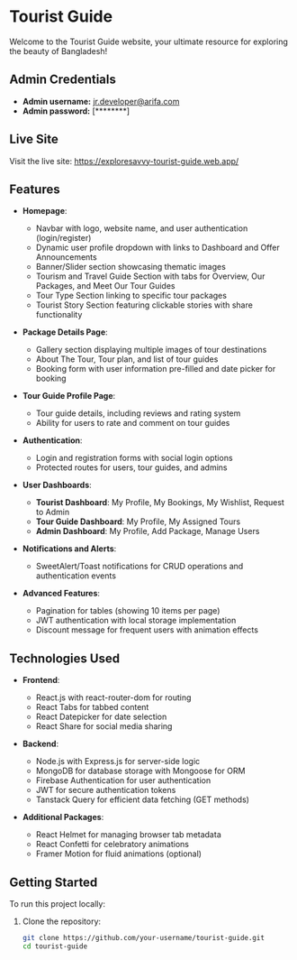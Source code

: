 # Tourist Guide

Welcome to the Tourist Guide website, your ultimate resource for exploring the beauty of Bangladesh!

## Admin Credentials

- **Admin username:** jr.developer@arifa.com
- **Admin password:** [********]

## Live Site

Visit the live site:  https://exploresavvy-tourist-guide.web.app/

## Features

- **Homepage**:
  - Navbar with logo, website name, and user authentication (login/register)
  - Dynamic user profile dropdown with links to Dashboard and Offer Announcements
  - Banner/Slider section showcasing thematic images
  - Tourism and Travel Guide Section with tabs for Overview, Our Packages, and Meet Our Tour Guides
  - Tour Type Section linking to specific tour packages
  - Tourist Story Section featuring clickable stories with share functionality

- **Package Details Page**:
  - Gallery section displaying multiple images of tour destinations
  - About The Tour, Tour plan, and list of tour guides
  - Booking form with user information pre-filled and date picker for booking

- **Tour Guide Profile Page**:
  - Tour guide details, including reviews and rating system
  - Ability for users to rate and comment on tour guides

- **Authentication**:
  - Login and registration forms with social login options
  - Protected routes for users, tour guides, and admins

- **User Dashboards**:
  - **Tourist Dashboard**: My Profile, My Bookings, My Wishlist, Request to Admin
  - **Tour Guide Dashboard**: My Profile, My Assigned Tours
  - **Admin Dashboard**: My Profile, Add Package, Manage Users

- **Notifications and Alerts**:
  - SweetAlert/Toast notifications for CRUD operations and authentication events

- **Advanced Features**:
  - Pagination for tables (showing 10 items per page)
  - JWT authentication with local storage implementation
  - Discount message for frequent users with animation effects

## Technologies Used

- **Frontend**:
  - React.js with react-router-dom for routing
  - React Tabs for tabbed content
  - React Datepicker for date selection
  - React Share for social media sharing

- **Backend**:
  - Node.js with Express.js for server-side logic
  - MongoDB for database storage with Mongoose for ORM
  - Firebase Authentication for user authentication
  - JWT for secure authentication tokens
  - Tanstack Query for efficient data fetching (GET methods)

- **Additional Packages**:
  - React Helmet for managing browser tab metadata
  - React Confetti for celebratory animations
  - Framer Motion for fluid animations (optional)

## Getting Started

To run this project locally:

1. Clone the repository:
   ```bash
   git clone https://github.com/your-username/tourist-guide.git
   cd tourist-guide
